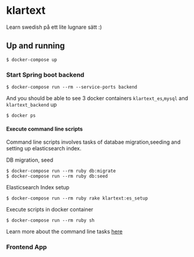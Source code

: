 # klartext
Learn swedish på ett lite lugnare sätt :)

## Up and running ##

    $ docker-compose up

### Start Spring boot backend ###

    $ docker-compose run --rm --service-ports backend

And you should be able to see 3 docker containers `klartext_es`,`mysql` and `klartext_backend` up

    $ docker ps
    
#### Execute command line scripts ####

Command line scripts involves tasks of databae migration,seeding and setting up elasticsearch index.

DB migration, seed

    $ docker-compose run --rm ruby db:migrate
    $ docker-compose run --rm ruby db:seed

Elasticsearch Index setup

    $ docker-compose run --rm ruby rake klartext:es_setup

Execute scripts in docker container
    
    $ docker-compose run --rm ruby sh
    
Learn more about the command line tasks [here](https://github.com/chuan-su/klartext/tree/master/ruby-scripts)

### Frontend App ###
    
        

    

    
    


